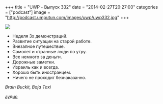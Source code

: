 +++
title = "UWP - Выпуск 332"
date = "2014-02-27T20:27:00"
categories = ["podcast"]
image = "http://podcast.umputun.com/images/uwp/uwp332.jpg"
+++

![](https://podcast.umputun.com/images/uwp/uwp332.jpg)

- Неделя 3х демонстраций.
- Развитие ситуации на старой работе.
- Внезапное путешествие.
- Самолет и странные люди по утру.
- Все немного за деньги.
- Дорожные заметки.
- Израиль как и всегда.
- Хорошо быть иностранцем.
- Ничего не проходит безнаказанно.

_Brain Buckit, Baja Taxi_

[аудио](https://podcast.umputun.com/media/ump_podcast332.mp3)
<audio src="https://podcast.umputun.com/media/ump_podcast332.mp3" preload="none"></audio>